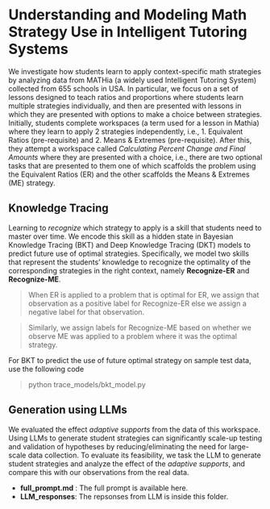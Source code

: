 # Understanding and Modeling Math Strategy Use in Intelligent Tutoring Systems

We investigate how students learn to apply context-specific math strategies by analyzing data from MATHia (a widely used Intelligent Tutoring System) collected from 655 schools in USA. In particular, we focus on a set of lessons designed to teach ratios and proportions where students learn multiple strategies individually, and then are presented with lessons in which they are presented with options to make a choice between strategies. Initially, students complete workspaces (a term used for a lesson in Mathia) where they learn to apply 2 strategies independently, i.e., 1. Equivalent Ratios (pre-requisite) and 2. Means & Extremes (pre-requisite). After this, they attempt a workspace called _Calculating Percent Change and Final Amounts_ where they are presented with a choice, i.e., there are two optional tasks that are presented to them one of which scaffolds the problem using the Equivalent Ratios (ER) and the other scaffolds the Means & Extremes (ME) strategy. 

## Knowledge Tracing

Learning to _recognize_ which strategy to apply is a skill that students need to master over time. We encode this skill as a hidden state in Bayesian Knowledge Tracing (BKT) and Deep Knowledge Tracing (DKT) models to predict future use of optimal strategies. Specifically, we model two skills that represent the students’ knowledge to recognize the optimality of the corresponding strategies in the right context, namely __Recognize-ER__ and __Recognize-ME__.

> When ER is applied to a problem that is optimal for ER, we assign that observation as a positive label for Recognize-ER else we assign a negative label for that observation.

> Similarly, we assign labels for Recognize-ME based on whether we observe ME was applied to a problem where it was the optimal strategy.


For BKT to predict the use of future optimal strategy on sample test data, use the following code
> python trace_models/bkt_model.py 

## Generation using LLMs

We evaluated the effect _adaptive supports_ from the data of this workspace. Using LLMs to generate student strategies can significantly scale-up testing and validation of hypotheses by reducing/eliminating the need for large-scale data collection. To evaluate its feasibility, we task the LLM to generate student strategies and analyze the effect of the _adaptive supports_, and compare this with our observations from the real data.

- __full_prompt.md__ : The full prompt is available here.
- __LLM_responses__: The repsonses from LLM is inside this folder. 
